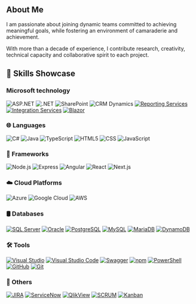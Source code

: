 ## About Me
I am passionate about joining dynamic teams committed to achieving meaningful goals, while fostering an environment of camaraderie and achievement.

With more than a decade of experience, I contribute research, creativity, technical capacity and collaborative spirit to each project.

## 🧠 Skills Showcase

### Microsoft technology
![ASP.NET](https://img.shields.io/badge/-ASP.NET-512BD4?logo=dotnet&logoColor=white)
![.NET](https://img.shields.io/badge/-.NET-512BD4?logo=.net&logoColor=white)
![SharePoint](https://img.shields.io/badge/-SharePoint-0078D7?logo=microsoft-sharepoint&logoColor=white)
![CRM Dynamics](https://img.shields.io/badge/-Dynamics%20365-0078D4?logo=microsoft-dynamics&logoColor=white)
[![Reporting Services](https://img.shields.io/badge/-Reporting%20Services-FF0000?logo=Microsoft%20SQL%20Server&logoColor=white)](https://www.microsoft.com/en-us/sql-server/sql-server-2022)
[![Integration Services](https://img.shields.io/badge/-Integration%20Services-FF8C00?logo=Microsoft%20SQL%20Server&logoColor=white)](https://www.microsoft.com/en-us/sql-server/sql-server-2022)
[![Blazor](https://img.shields.io/badge/-Blazor-512BD4?logo=blazor&logoColor=white)](https://dotnet.microsoft.com/apps/aspnet/web-apps/blazor)

### 🌐 Languages
![C#](https://img.shields.io/badge/-C%23-239120?logo=c-sharp&logoColor=white)
![Java](https://img.shields.io/badge/-Java-007396?logo=java&logoColor=white)
![TypeScript](https://img.shields.io/badge/-TypeScript-007ACC?logo=typescript&logoColor=white)
![HTML5](https://img.shields.io/badge/-HTML5-E34F26?logo=html5&logoColor=white)
![CSS](https://img.shields.io/badge/-CSS3-1572B6?logo=css3&logoColor=white)
![JavaScript](https://img.shields.io/badge/-JavaScript-F7DF1E?logo=javascript&logoColor=black)

### 🧰 Frameworks
![Node.js](https://img.shields.io/badge/-Node.js-339933?logo=node.js&logoColor=white)
![Express](https://img.shields.io/badge/-Express-000000?logo=express&logoColor=white)
![Angular](https://img.shields.io/badge/-Angular-DD0031?logo=angular&logoColor=white)
![React](https://img.shields.io/badge/-React-61DAFB?logo=react&logoColor=black)
![Next.js](https://img.shields.io/badge/-Next.js-000000?logo=next.js&logoColor=white)
### ☁️ Cloud Platforms
![Azure](https://img.shields.io/badge/-Microsoft%20Azure-0078D4?logo=microsoft-azure&logoColor=white)
![Google Cloud](https://img.shields.io/badge/-Google%20Cloud-4285F4?logo=google-cloud&logoColor=white)
![AWS](https://img.shields.io/badge/-AWS-232F3E?logo=amazon-aws&logoColor=white)

### 🛢️ Databases
[![SQL Server](https://img.shields.io/badge/-SQL%20Server-CC2927?logo=microsoft-sql-server&logoColor=white)](https://www.microsoft.com/sql-server)
[![Oracle](https://img.shields.io/badge/-Oracle-F80000?logo=oracle&logoColor=white)](https://www.oracle.com/database/)
[![PostgreSQL](https://img.shields.io/badge/-PostgreSQL-336791?logo=postgresql&logoColor=white)](https://www.postgresql.org/)
[![MySQL](https://img.shields.io/badge/-MySQL-4479A1?logo=mysql&logoColor=white)](https://www.mysql.com/)
[![MariaDB](https://img.shields.io/badge/-MariaDB-003545?logo=mariadb&logoColor=white)](https://mariadb.org/)
[![DynamoDB](https://img.shields.io/badge/-DynamoDB-4053D6?logo=amazon-dynamodb&logoColor=white)](https://aws.amazon.com/dynamodb/)

### 🛠️ Tools
[![Visual Studio](https://img.shields.io/badge/-Visual%20Studio-5C2D91?logo=visual-studio&logoColor=white)](https://visualstudio.microsoft.com/)
[![Visual Studio Code](https://img.shields.io/badge/-Visual%20Studio%20Code-007ACC?logo=visual-studio-code&logoColor=white)](https://code.visualstudio.com/)
[![Swagger](https://img.shields.io/badge/-Swagger-85EA2D?logo=swagger&logoColor=white)](https://swagger.io/)
[![npm](https://img.shields.io/badge/-npm-CB3837?logo=npm&logoColor=white)](https://www.npmjs.com/)
[![PowerShell](https://img.shields.io/badge/-PowerShell-5391FE?logo=powershell&logoColor=white)](https://docs.microsoft.com/en-us/powershell/)
[![GitHub](https://img.shields.io/badge/-GitHub-181717?logo=github&logoColor=white)](https://github.com/)
[![Git](https://img.shields.io/badge/-Git-F05032?logo=git&logoColor=white)](https://git-scm.com/)

### 🎯 Others
[![JIRA](https://img.shields.io/badge/-JIRA-0052CC?logo=jira&logoColor=white)](https://www.atlassian.com/software/jira)
[![ServiceNow](https://img.shields.io/badge/-ServiceNow-000000?logo=servicenow&logoColor=white)](https://www.servicenow.com/)
[![QlikView](https://img.shields.io/badge/-QlikView-000000?logo=qlikview&logoColor=white)](https://www.qlik.com/us/)
[![SCRUM](https://img.shields.io/badge/-SCRUM-6DB33F?logo=scrum&logoColor=white)](https://www.scrum.org/)
[![Kanban](https://img.shields.io/badge/-Kanban-00AEFF?logo=kanban&logoColor=white)](https://www.digite.com/kanban/)
